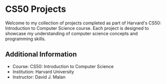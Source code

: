 # CS50 Projects

Welcome to my collection of projects completed as part of Harvard's CS50: Introduction to Computer Science course. Each project is designed to showcase my understanding of computer science concepts and programming skills. 

## Additional Information

- Course: CS50: Introduction to Computer Science
- Institution: Harvard University
- Instructor: David J. Malan
